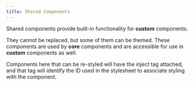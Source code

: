 ```yaml
---
title: Shared Components
---
```


Shared components provide built-in functionality for **custom** components.  

They cannot be replaced, but some of them can be themed.  These components are used by **core** components and are accessible for use in **custom** components as well.

Components here that can be re-styled will have the *inject* tag attached, and that tag will identify the ID used in the stylesheet to associate styling with the component.
